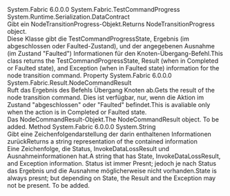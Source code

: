 <Type Name="NodeTransitionProgress" FullName="System.Fabric.NodeTransitionProgress">
  <TypeSignature Language="C#" Value="public sealed class NodeTransitionProgress : System.Fabric.TestCommandProgress" />
  <TypeSignature Language="ILAsm" Value=".class public auto ansi sealed beforefieldinit NodeTransitionProgress extends System.Fabric.TestCommandProgress" />
  <TypeSignature Language="DocId" Value="T:System.Fabric.NodeTransitionProgress" />
  <TypeSignature Language="VB.NET" Value="Public NotInheritable Class NodeTransitionProgress&#xA;Inherits TestCommandProgress" />
  <TypeSignature Language="F#" Value="type NodeTransitionProgress = class&#xA;    inherit TestCommandProgress" />
  <AssemblyInfo>
    <AssemblyName>System.Fabric</AssemblyName>
    <AssemblyVersion>6.0.0.0</AssemblyVersion>
  </AssemblyInfo>
  <Base>
    <BaseTypeName>System.Fabric.TestCommandProgress</BaseTypeName>
  </Base>
  <Interfaces />
  <Attributes>
    <Attribute>
      <AttributeName>System.Runtime.Serialization.DataContract</AttributeName>
    </Attribute>
  </Attributes>
  <Docs>
    <summary>
            <span data-ttu-id="7ff9e-101">Gibt ein NodeTransitionProgress-Objekt.</span><span class="sxs-lookup"><span data-stu-id="7ff9e-101">Returns NodeTransitionProgress object.</span></span>
            </summary>
    <remarks>
            <span data-ttu-id="7ff9e-102">Diese Klasse gibt die TestCommandProgressState, Ergebnis (im abgeschlossen oder Faulted-Zustand), und der angegebenen Ausnahme (im Zustand "Faulted") Informationen für den Knoten-Übergang-Befehl.</span><span class="sxs-lookup"><span data-stu-id="7ff9e-102">This class returns the TestCommandProgressState, Result (when in Completed or Faulted state), and Exception (when in Faulted state) information for the node transition command.</span></span>
            </remarks>
  </Docs>
  <Members>
    <Member MemberName="Result">
      <MemberSignature Language="C#" Value="public System.Fabric.Result.NodeCommandResult Result { get; }" />
      <MemberSignature Language="ILAsm" Value=".property instance class System.Fabric.Result.NodeCommandResult Result" />
      <MemberSignature Language="DocId" Value="P:System.Fabric.NodeTransitionProgress.Result" />
      <MemberSignature Language="VB.NET" Value="Public ReadOnly Property Result As NodeCommandResult" />
      <MemberSignature Language="F#" Value="member this.Result : System.Fabric.Result.NodeCommandResult" Usage="System.Fabric.NodeTransitionProgress.Result" />
      <MemberType>Property</MemberType>
      <AssemblyInfo>
        <AssemblyName>System.Fabric</AssemblyName>
        <AssemblyVersion>6.0.0.0</AssemblyVersion>
      </AssemblyInfo>
      <ReturnValue>
        <ReturnType>System.Fabric.Result.NodeCommandResult</ReturnType>
      </ReturnValue>
      <Docs>
        <summary>
            <span data-ttu-id="7ff9e-103">Ruft das Ergebnis des Befehls Übergang Knoten ab.</span><span class="sxs-lookup"><span data-stu-id="7ff9e-103">Gets the result of the node transition command.</span></span>
            <span data-ttu-id="7ff9e-104">Dies ist verfügbar, nur, wenn die Aktion im Zustand "abgeschlossen" oder "Faulted" befindet.</span><span class="sxs-lookup"><span data-stu-id="7ff9e-104">This is avaliable only when the action is in Completed or Faulted state.</span></span>
            </summary>
        <value><span data-ttu-id="7ff9e-105">Das NodeCommandResult-Objekt.</span><span class="sxs-lookup"><span data-stu-id="7ff9e-105">The NodeCommandResult object.</span></span></value>
        <remarks>To be added.</remarks>
      </Docs>
    </Member>
    <Member MemberName="ToString">
      <MemberSignature Language="C#" Value="public override string ToString ();" />
      <MemberSignature Language="ILAsm" Value=".method public hidebysig virtual instance string ToString() cil managed" />
      <MemberSignature Language="DocId" Value="M:System.Fabric.NodeTransitionProgress.ToString" />
      <MemberSignature Language="VB.NET" Value="Public Overrides Function ToString () As String" />
      <MemberSignature Language="F#" Value="override this.ToString : unit -&gt; string" Usage="nodeTransitionProgress.ToString " />
      <MemberType>Method</MemberType>
      <AssemblyInfo>
        <AssemblyName>System.Fabric</AssemblyName>
        <AssemblyVersion>6.0.0.0</AssemblyVersion>
      </AssemblyInfo>
      <ReturnValue>
        <ReturnType>System.String</ReturnType>
      </ReturnValue>
      <Parameters />
      <Docs>
        <summary>
            <span data-ttu-id="7ff9e-106">Gibt eine Zeichenfolgendarstellung der darin enthaltenen Informationen zurück</span><span class="sxs-lookup"><span data-stu-id="7ff9e-106">Returns a string representation of the contained information</span></span>
            </summary>
        <returns><span data-ttu-id="7ff9e-107">Eine Zeichenfolge, die Status, InvokeDataLossResult und Ausnahmeinformationen hat.</span><span class="sxs-lookup"><span data-stu-id="7ff9e-107">A string that has State, InvokeDataLossResult, and Exception information.</span></span>
            <span data-ttu-id="7ff9e-108">Status ist immer Presnt; jedoch je nach Status das Ergebnis und die Ausnahme möglicherweise nicht vorhanden.</span><span class="sxs-lookup"><span data-stu-id="7ff9e-108">State is always presnt; but depending on State, the Result and the Exception may not be present.</span></span></returns>
        <remarks>To be added.</remarks>
      </Docs>
    </Member>
  </Members>
</Type>